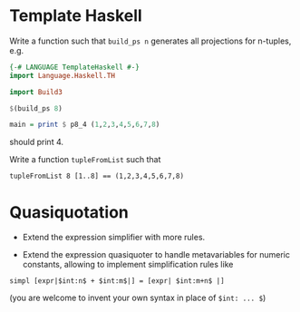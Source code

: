 # Template Haskell

Write a function such that `build_ps n` generates all projections for n-tuples, e.g.

``` haskell
{-# LANGUAGE TemplateHaskell #-}
import Language.Haskell.TH

import Build3

$(build_ps 8)

main = print $ p8_4 (1,2,3,4,5,6,7,8)  
```
should print 4.

Write a function `tupleFromList` such that

```
tupleFromList 8 [1..8] == (1,2,3,4,5,6,7,8) 
```

# Quasiquotation

* Extend the expression simplifier with more rules.

* Extend the expression quasiquoter to handle metavariables for
  numeric constants, allowing to implement simplification rules like

```
simpl [expr|$int:n$ + $int:m$|] = [expr| $int:m+n$ |]
```

(you are welcome to invent your own syntax in place of `$int: ... $`)